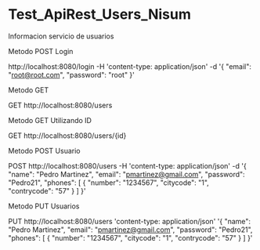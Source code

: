 # Test_ApiRest_Users_Nisum

Informacion servicio de usuarios

Metodo POST Login

http://localhost:8080/login 
  -H 'content-type: application/json' 
  -d '{
    "email": "root@root.com",
    "password": "root"
}'
 
Metodo GET 

GET http://localhost:8080/users



Metodo GET Utilizando ID

GET http://localhost:8080/users/{id}



Metodo POST Usuario

POST http://localhost:8080/users 
  -H 'content-type: application/json' 
  -d '{
    "name": "Pedro Martinez",
    "email": "pmartinez@gmail.com",
    "password": "Pedro21",
    "phones": [
        {
            "number": "1234567",
            "citycode": "1",
            "contrycode": "57"
        }
    ]
}'

Metodo PUT Usuarios

PUT http://localhost:8080/users 
  'content-type: application/json' 
  '{
   "name": "Pedro Martinez",
   "email": "pmartinez@gmail.com",
   "password": "Pedro21",
   "phones": [
       {
           "number": "1234567",
           "citycode": "1",
           "contrycode": "57"
       }
   ]
}'
